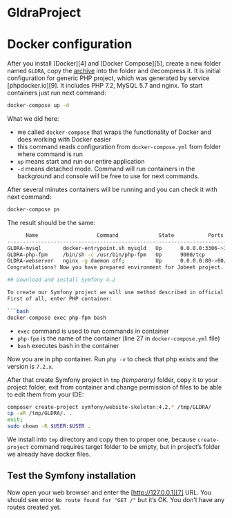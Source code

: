 # GldraProject
# Docker configuration

After you install [Docker][4] and [Docker Compose][5], create a new folder named `GLDRA`, copy the [archive](../files/archives/jobeet.zip) into the folder and decompress it.
It is initial configuration for generic PHP project, which was generated by service [phpdocker.io][9].
It includes PHP 7.2, MySQL 5.7 and nginx. To start containers just run next command:

```bash
docker-compose up -d
```

What we did here:

* we called `docker-compose` that wraps the functionality of Docker and does working with Docker easier
* this command reads configuration from `docker-compose.yml` from folder where command is run
* `up` means start and run our entire application
* `-d` means detached mode. Command will run containers in the background and console will be free to use for next commands.

After several minutes containers will be running and you can check it with next command:

```bash
docker-compose ps
```

The result should be the same:

```bash
      Name                   Command             State           Ports          
-------------------------------------------------------------------------------
GLDRA-mysql       docker-entrypoint.sh mysqld   Up      0.0.0.0:3306->3306/tcp 
GLDRA-php-fpm     /bin/sh -c /usr/bin/php-fpm   Up      9000/tcp               
GLDRA-webserver   nginx -g daemon off;          Up      0.0.0.0:80->80/tcp
Congratulations! Now you have prepared environment for Jobeet project.

## Download and install Symfony 4.2

To create our Symfony project we will use method described in official [documentation][6].
First of all, enter PHP container:

```bash
docker-compose exec php-fpm bash
```

* `exec` command is used to run commands in container
* `php-fpm` is the name of the container (line 27 in `docker-compose.yml` file)
* `bash` executes bash in the container

Now you are in php container. Run `php -v` to check that php exists and the version is `7.2.x`.

After that create Symfony project in `tmp` _(temporary)_ folder, copy it to your project folder, exit from container and change permission of files to be able to edit them from your IDE:

```bash
composer create-project symfony/website-skeleton:4.2.* /tmp/GLDRA/
cp -aR /tmp/GLDRA/. .
exit;
sudo chown -R $USER:$USER .
```

We install into `tmp` directory and copy then to proper one, because `create-project` command requires target folder to be empty, but in project’s folder we already have docker files.

## Test the Symfony installation

Now open your web browser and enter the [http://127.0.0.1][7] URL. You should see error `No route found for "GET /"` but it’s OK. You don’t have any routes created yet.
